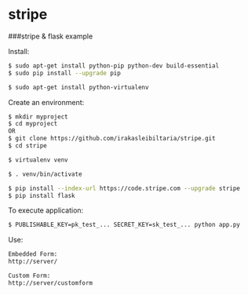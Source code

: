 stripe
======

###stripe & flask example

Install:
``` bash
$ sudo apt-get install python-pip python-dev build-essential 
$ sudo pip install --upgrade pip 
```

``` bash
$ sudo apt-get install python-virtualenv
```

Create an environment:
```bash
$ mkdir myproject
$ cd myproject
OR
$ git clone https://github.com/irakasleibiltaria/stripe.git
$ cd stripe

$ virtualenv venv
```

```bash
$ . venv/bin/activate
```

```bash
$ pip install --index-url https://code.stripe.com --upgrade stripe
$ pip install flask
```

To execute application:
``` bash
$ PUBLISHABLE_KEY=pk_test_... SECRET_KEY=sk_test_... python app.py
```

Use:

``` html
Embedded Form:
http://server/

Custom Form:
http://server/customform
